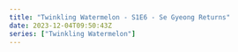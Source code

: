 ```yaml
---
title: "Twinkling Watermelon - S1E6 - Se Gyeong Returns"
date: 2023-12-04T09:50:43Z
series: ["Twinkling Watermelon"]
---
```



<mux-player stream-type="on-demand"
  src="https://kp3d-my.sharepoint.com/personal/ryoo_kp3d_onmicrosoft_com/_layouts/15/download.aspx?share=EVNzYrXupCtKnvaV3jPOubsBb1hyKgT_6u7e4ISrc6BkEQ" prefer-playback="mse" controls>
  </mux-player>
  
  
 <script src="https://cdn.jsdelivr.net/npm/@mux/mux-player"></script>
  
 <script type="application/ld+json">
 {
  "@context": "https://schema.org/",
  "@type": "VideoObject",
  "name": "Twinkling Watermelon - S1E6 - Se Gyeong Returns",
  "contentUrl": "https://stream.mux.com/uvBVLsnET2tO9BJn00AtDFh4BtTao004CDgNtDZ9oKeQw.m3u8",
  "thumbnailUrl": "https://www.themoviedb.org/t/p/original/vDJE7JPnPc6fJBMBXdSltYM6yL6.jpg?width=314&fit_mode=preserve&time=25",
  "uploadDate": "2023-12-04T09:50:43Z",
}

</script>
